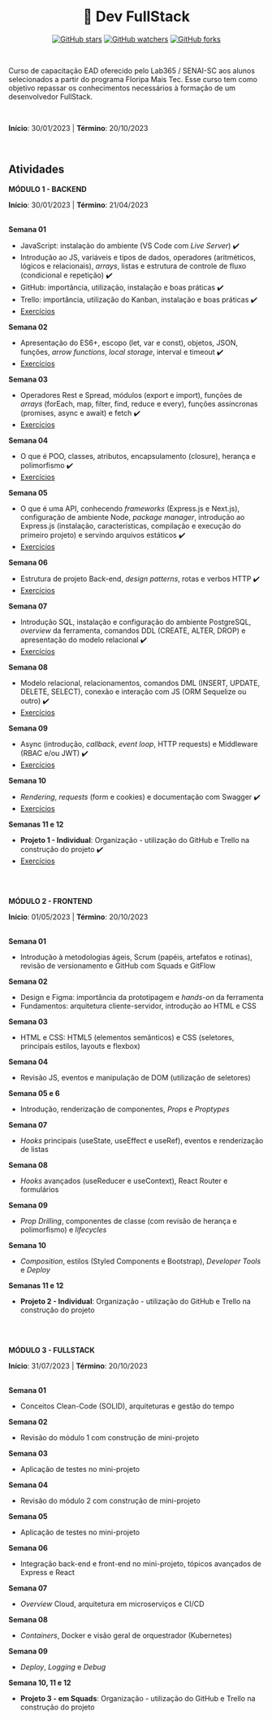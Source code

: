 <h1 align="center"> 📝 Dev FullStack </h1>

<div align="center">

[![GitHub stars](https://img.shields.io/github/stars/biachristie/lab365-fullstack.svg?style=social&label=Star&maxAge=2592000)](https://github.com/biachristie/lab365-fullstack/stargazers)
[![GitHub watchers](https://img.shields.io/github/watchers/biachristie/lab365-fullstack.svg?style=social&label=Watch&maxAge=2592000)](https://github.com/biachristie/lab365-fullstack/watchers)
[![GitHub forks](https://img.shields.io/github/forks/biachristie/lab365-fullstack.svg?style=social&label=Fork&maxAge=2592000)](https://github.com/biachristie/lab365-fullstack/network/members)

</div>
<br>


Curso de capacitação EAD oferecido pelo Lab365 / SENAI-SC aos alunos selecionados a partir do programa Floripa Mais Tec. Esse curso tem como objetivo repassar os conhecimentos necessários à formação de um desenvolvedor FullStack.

<br>

**Início**: 30/01/2023 | **Término**: 20/10/2023

<br>

## Atividades

**MÓDULO 1 - BACKEND** 

**Início**: 30/01/2023 | **Término**: 21/04/2023
<br>
<br>

**Semana 01**

* JavaScript: instalação do ambiente (VS Code com *Live Server*) ✔️
* Introdução ao JS, variáveis e tipos de dados, operadores (aritméticos, lógicos e relacionais), *arrays*, listas e estrutura de controle de fluxo (condicional e repetição) ✔️
* GitHub: importância, utilização, instalação e boas práticas ✔️
* Trello: importância, utilização do Kanban, instalação e boas práticas ✔️
* [Exercícios](https://github.com/biachristie/lab365-fullstack/tree/main/Semana01)

**Semana 02**

* Apresentação do ES6+, escopo (let, var e const), objetos, JSON, funções, *arrow functions*, *local storage*, interval e timeout ✔️
* [Exercícios](https://github.com/biachristie/lab365-fullstack/tree/main/Semana02)

**Semana 03**

* Operadores Rest e Spread, módulos (export e import), funções de *arrays* (forEach, map, filter, find, reduce e every), funções assíncronas (promises, async e await) e fetch ✔️
* [Exercícios](https://github.com/biachristie/lab365-fullstack/tree/main/Semana03)

**Semana 04**

* O que é POO, classes, atributos, encapsulamento (closure), herança e polimorfismo ✔️
* [Exercícios](https://github.com/biachristie/lab365-fullstack/tree/main/Semana04)

**Semana 05**

* O que é uma API, conhecendo *frameworks* (Express.js e Next.js), configuração de ambiente Node, *package manager*, introdução ao Express.js (instalação, características, compilação e execução do primeiro projeto) e servindo arquivos estáticos ✔️
* [Exercícios](https://github.com/biachristie/lab365-fullstack/tree/main/Semana05)

**Semana 06**

* Estrutura de projeto Back-end, *design patterns*, rotas e verbos HTTP ✔️
* [Exercícios](https://github.com/biachristie/lab365-fullstack/tree/main/Semana06)

**Semana 07**

* Introdução SQL, instalação e configuração do ambiente PostgreSQL, *overview* da ferramenta, comandos DDL (CREATE, ALTER, DROP) e apresentação do modelo relacional ✔️
* [Exercícios](https://github.com/biachristie/lab365-fullstack/tree/main/Semana07)

**Semana 08**

* Modelo relacional, relacionamentos, comandos DML (INSERT, UPDATE, DELETE, SELECT), conexão e interação com JS (ORM Sequelize ou outro) ✔️
* [Exercícios](https://github.com/biachristie/lab365-fullstack/tree/main/Semana08)

**Semana 09**

* Async (introdução, *callback*, *event loop*, HTTP requests) e Middleware (RBAC e/ou JWT) ✔️
* [Exercícios](https://github.com/biachristie/lab365-fullstack/tree/main/Semana09_10)

**Semana 10**

* *Rendering*, *requests* (form e cookies) e documentação com Swagger ✔️
* [Exercícios](https://github.com/biachristie/lab365-fullstack/tree/main/Semana09_10)

**Semanas 11 e 12**

* **Projeto 1 - Individual**: Organização - utilização do GitHub e Trello na construção do projeto ✔️
* [Exercícios](https://github.com/biachristie/node-js-sante-api)

<br>
<br>

**MÓDULO 2 - FRONTEND**

**Início**: 01/05/2023 | **Término**: 20/10/2023
<br>
<br>

**Semana 01**

* Introdução à metodologias ágeis, Scrum (papéis, artefatos e rotinas), revisão de versionamento e GitHub com Squads e GitFlow

**Semana 02**

* Design e Figma: importância da prototipagem e *hands-on* da ferramenta
* Fundamentos: arquitetura cliente-servidor, introdução ao HTML e CSS

**Semana 03**

* HTML e CSS: HTML5 (elementos semânticos) e CSS (seletores, principais estilos, layouts e flexbox)

**Semana 04**

* Revisão JS, eventos e manipulação de DOM (utilização de seletores)

**Semana 05 e 6**

* Introdução, renderização de componentes, *Props* e *Proptypes*

**Semana 07**

* *Hooks* principais (useState, useEffect e useRef), eventos e renderização de listas

**Semana 08**

* *Hooks* avançados (useReducer e useContext), React Router e formulários

**Semana 09**

* *Prop Drilling*, componentes de classe (com revisão de herança e polimorfismo) e *lifecycles*

**Semana 10**

* *Composition*, estilos (Styled Components e Bootstrap), *Developer Tools* e *Deploy*

**Semanas 11 e 12**

* **Projeto 2 - Individual**: Organização - utilização do GitHub e Trello na construção do projeto

<br>
<br>

**MÓDULO 3 - FULLSTACK**

**Início**: 31/07/2023 | **Término**: 20/10/2023
<br>
<br>

**Semana 01**

* Conceitos Clean-Code (SOLID), arquiteturas e gestão do tempo

**Semana 02**

* Revisão do módulo 1 com construção de mini-projeto

**Semana 03**

* Aplicação de testes no mini-projeto

**Semana 04**

* Revisão do módulo 2 com construção de mini-projeto

**Semana 05**

* Aplicação de testes no mini-projeto

**Semana 06**

* Integração back-end e front-end no mini-projeto, tópicos avançados de Express e React

**Semana 07**

* *Overview* Cloud, arquitetura em microserviços e CI/CD

**Semana 08**

* *Containers*, Docker e visão geral de orquestrador (Kubernetes)

**Semana 09**

* *Deploy*, *Logging* e *Debug*

**Semana 10, 11 e 12**

* **Projeto 3 - em Squads**: Organização - utilização do GitHub e Trello na construção do projeto
